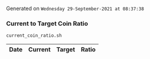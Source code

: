 Generated on `Wednesday 29-September-2021 at 08:37:38`

### Current to Target Coin Ratio
`current_coin_ratio.sh`

Date|Current|Target|Ratio
---|---|---|---
